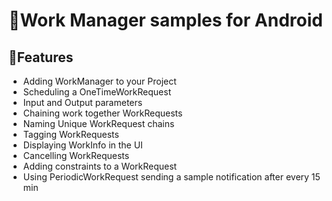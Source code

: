 # 📸Work Manager samples for Android


## ‍🏍Features

* Adding WorkManager to your Project
* Scheduling a OneTimeWorkRequest
* Input and Output parameters
* Chaining work together WorkRequests
* Naming Unique WorkRequest chains
* Tagging WorkRequests
* Displaying WorkInfo in the UI
* Cancelling WorkRequests
* Adding constraints to a WorkRequest
* Using PeriodicWorkRequest sending a sample notification after every 15 min


